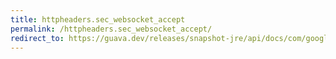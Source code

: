 ```yaml
---
title: httpheaders.sec_websocket_accept
permalink: /httpheaders.sec_websocket_accept/
redirect_to: https://guava.dev/releases/snapshot-jre/api/docs/com/google/common/net/HttpHeaders.html#SEC_WEBSOCKET_ACCEPT
---
```

